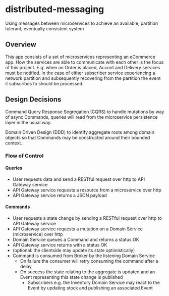# distributed-messaging
Using messages between microservices to achieve an available, partition tolerant, eventually consistent system 

## Overview

This app consists of a set of microservices representing an eCommerce app. How the services are able to communicate with each other is the focus of this project. E.g. when an Order is placed, Accont and Delivery services must be notified. In the case of either subscriber service experiencing a network partition and subsequently recovering from the partition the event it subscribes to should be processed.

## Design Decisions

Command Query Response Segregation (CQRS) to handle mutations by way of async Commands, queries will read from the microservice persistence layer in the usual way.

Domain Driven Design (DDD) to identify aggregate roots among domain objects so that Commands may be constructed around their bounded context.

### Flow of Control

#### Queries

* User requests data and send a RESTful request over http to API Gateway service
* API Gateway service requests a resource from a microservice over http
* API Gateway service returns a JSON payload

#### Commands

* User requests a state change by sending a RESTful request over http to API Gateway service
* API Gateway service requests a mutation on a Domain Service (microservice) over http
* Domain Service queues a Command and returns a status OK
* API Gateway service returns with a status OK
* (optional: the clientside may update its state optimistically)
* Command is consumed from Broker by the listening Domain Service
  * On failure the consumer will retry consuming the command after a delay
  * On success the state relating to the aggregate is updated and an Event representing this state change is published
    * Subscribers e.g. the Inventory Domain Service may react to the Event by updating stock and publishing an associated Event 
